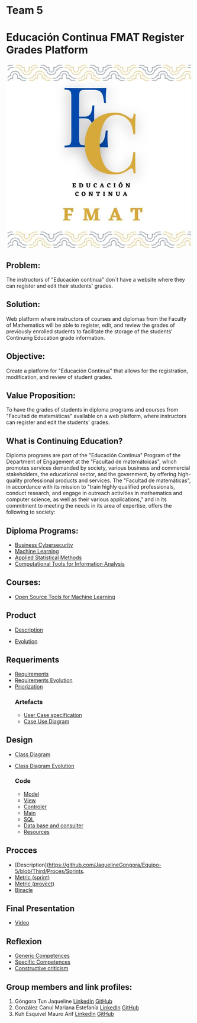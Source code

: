 # Team 5
  # Educación Continua FMAT Register Grades Platform

[![Logo](/Img/Educon.jpg)](https://www.matematicas.uady.mx/vinculacion/educacion-continua)

## Problem:
The instructors of "Educación continua" don´t have a website where they can register and edit their students' grades.

## Solution:
Web platform where instructors of courses and diplomas from the Faculty of Mathematics will be able to register, edit, and review the grades of previously enrolled students to facilitate the storage of the students' Continuing Education grade information.

## Objective:
Create a platform for "Educación Continua" that allows for the registration, modification, and review of student grades.

## Value Proposition:
To have the grades of students in diploma programs and courses from "Facultad de matemáticas" available on a web platform, where instructors can register and edit the students' grades.

## What is Continuing Education?
Diploma programs are part of the "Educación Continua" Program of the Department of Engagement at the "Facultad de matemátoicas", which promotes services demanded by society, various business and commercial stakeholders, the educational sector, and the government, by offering high-quality professional products and services.
The "Facultad de matemáticas", in accordance with its mission to "train highly qualified professionals, conduct research, and engage in outreach activities in mathematics and computer science, as well as their various applications," and in its commitment to meeting the needs in its area of expertise, offers the following to society:

## Diploma Programs:
- [Business Cybersecurity](https://www.matematicas.uady.mx/vinculacion/educacion-continua/61-facultad/vinculacion/educacion-continua/diplomados/687-diplomado-en-ciberseguridad-para-los-negocios)
- [Machine Learning](https://www.matematicas.uady.mx/vinculacion/educacion-continua/61-facultad/vinculacion/educacion-continua/diplomados/642-diplomado-en-aprendizaje-automatico)
- [Applied Statistical Methods](https://www.matematicas.uady.mx/vinculacion/educacion-continua/61-facultad/vinculacion/educacion-continua/diplomados/56-diplomado-en-metodos-estadisticos-aplicados)
- [Computational Tools for Information Analysis](https://www.matematicas.uady.mx/vinculacion/educacion-continua/61-facultad/vinculacion/educacion-continua/diplomados/61-diplomado-en-herramientas-computacionales-para-el-analisis-de-la-informacion)

## Courses:
- [Open Source Tools for Machine Learning](https://www.matematicas.uady.mx/vinculacion/educacion-continua/78-facultad/vinculacion/educacion-continua/cursos/707-curso-de-herramientas-open-source-para-aprendizaje-automatico)


## Product
- [Description](https://github.com/JaquelineGongora/Equipo-5/blob/Third/Product/Description.md)
  
- [Evolution](https://github.com/JaquelineGongora/Equipo-5/blob/Third/Product/Evolution.md)


## Requeriments 
- [Requirements](https://github.com/JaquelineGongora/Equipo-5/blob/Third/Requeriments/Requiriments.md)
- [Requirements Evolution](https://github.com/JaquelineGongora/Equipo-5/blob/Third/Requeriments/Evolution.md)
- [Priorization](https://github.com/JaquelineGongora/Equipo-5/blob/Third/Requeriments/Prioritization.md)
  ### Artefacts
  - [User Case specification](https://github.com/JaquelineGongora/Equipo-5/blob/Third/Requeriments/User%20cases%20specification.pdf)
  - [Case Use Diagram](https://github.com/JaquelineGongora/Equipo-5/blob/Third/Requeriments/UC_diagram.jpg)

## Design
- [Class Diagram](https://github.com/JaquelineGongora/Equipo-5/blob/Third/Design/class_diagram.pdf)
- [Class Diagram Evolution](https://github.com/JaquelineGongora/Equipo-5/blob/Third/Requeriments/CD%20Evolution.pdf)

  ### Code
  - [Model](https://github.com/JaquelineGongora/Equipo-5/tree/main/Code/Modelo)
  - [View](https://github.com/JaquelineGongora/Equipo-5/tree/main/Code/Vista)
  - [Controler](https://github.com/JaquelineGongora/Equipo-5/tree/main/Code/Controlador)
  - [Main](https://github.com/JaquelineGongora/Equipo-5/tree/main/Code/Main)
  - [SQL](https://github.com/JaquelineGongora/Equipo-5/tree/main/Code/SQL)
  - [Data base and consulter](https://github.com/JaquelineGongora/Equipo-5/tree/main/Code/BD)
  - [Resources](https://github.com/JaquelineGongora/Equipo-5/tree/Third/Code/Libreries)

## Procces
- [Description](https://github.com/JaquelineGongora/Equipo-5/blob/Third/Proces/Sprints.
- [Metric (sprint)](https://github.com/JaquelineGongora/Equipo-5/blob/Third/Proces/Contribution%20metric3.md)
- [Metric (proyect)](https://github.com/JaquelineGongora/Equipo-5/blob/Third/Proces/Proyect%20contribution%20metric.md)
- [Binacle](https://github.com/JaquelineGongora/Equipo-5/blob/Third/Proces/Binnacle3.md)

## Final Presentation
- [Video](https://youtu.be/za00__KkcK0?si=QPtNkquqAK2Dq9rg)

## Reflexion
- [Generic Competences](https://github.com/JaquelineGongora/Equipo-5/blob/Third/Reflexion/Generic_competecies.md)
- [Specific Competences](https://github.com/JaquelineGongora/Equipo-5/blob/Third/Reflexion/Specific_Competencies.md)
- [Constructive criticism](https://github.com/JaquelineGongora/Equipo-5/tree/Third/Reflexion)

## Group members and link profiles:
1. Góngora Tun Jaqueline       [LinkedIn](https://www.linkedin.com/in/jaqueline-g%C3%B3ngora-313649268)          [GitHub](https://github.com/JaquelineGongora)
2. González Canul Mariana Estefanía       [LinkedIn](https://www.linkedin.com/in/mariana-gonz%C3%A1lez-b6383128a)         [GitHub](https://github.com/marglezc)
3. Kuh Esquivel Mauro Arif       [LinkedIn](https://www.linkedin.com/in/mauro-arif-kuh-esquivel-92298626b/)         [GitHub](https://github.com/MauroKuh13)
